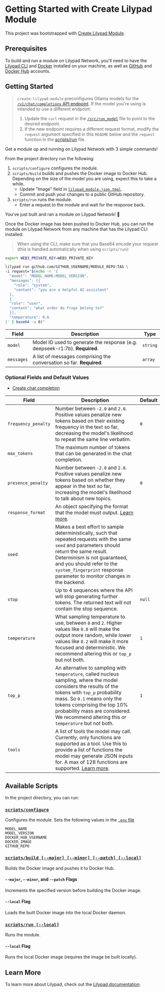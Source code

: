 # Getting Started with Create Lilypad Module

This project was bootstrapped with [Create Lilypad Module](https://github.com/DevlinRocha/create-lilypad-module).

## Prerequisites

To build and run a module on Lilypad Network, you'll need to have the [Lilypad CLI](https://docs.lilypad.tech/lilypad/lilypad-testnet/install-run-requirements) and [Docker](https://www.docker.com/) installed on your machine, as well as [GitHub](https://github.com/) and [Docker Hub](https://hub.docker.com/) accounts.

## Getting Started

> `create-lilypad-module` preconfigures Ollama models for the [`/v1/chat/completions` API endpoint](https://github.com/ollama/ollama/blob/main/docs/openai.md). If the model you're using is intended to use a different endpoint:
> 1. Update the `curl` request in the [`/src/run_model`](src/run_model) file to point to the desired endpoint.
> 2. If the new endpoint requires a different request format, modify the `request` argument specified in this `README` below and the `request` function in the [scripts/run](scripts/run) file.

Get a module up and running on Lilypad Network with 3 simple commands!

From the project directory run the following:

1. `scripts/configure` configures the module.
2. `scripts/build` builds and pushes the Docker image to Docker Hub. Depending on the size of the model you are using, expect this to take a while.
    - Update "Image" field in [`lilypad_module.json.tmpl`](lilypad_module.json.tmpl).
    - Commit and push your changes to a public GitHub repository.
3. `scripts/run` runs the module.
    - Enter a request to the module and wait for the response back.

You've just built and ran a module on Lilypad Network! 🎉

Once the Docker image has been pushed to Docker Hub, you can run the module on Lilypad Network from any machine that has the Lilypad CLI installed:

> When using the CLI, make sure that you Base64 encode your request (this is handled automatically when using `scripts/run`):

```sh
export WEB3_PRIVATE_KEY=WEB3_PRIVATE_KEY

lilypad run github.com/GITHUB_USERNAME/MODULE_REPO:TAG \
-i request="$(echo -n '{
  "model": "MODEL_NAME:MODEL_VERSION",
  "messages": [{
    "role": "system",
    "content": "you are a helpful AI assistant"
  },
  {
  "role": "user",
  "content": "what order do frogs belong to?"
  }],
  "temperature": 0.6
}' | base64 -w 0)"
```

| Field      | Description                                                                 | Type     |
| -----------| --------------------------------------------------------------------------- | -------- |
| `model`    | Model ID used to generate the response (e.g. deepseek-r1:7b). **Required**. | `string` |
| `messages` | A list of messages comprising the conversation so far. **Required**.        | `array`  |

### Optional Fields and Default Values

- [Create chat completion](https://platform.openai.com/docs/api-reference/chat/create)

| Field               | Description | Default |
| ------------------- | ----------- | ------- |
| `frequency_penalty` | Number between `-2.0` and `2.0`. Positive values penalize new tokens based on their existing frequency in the text so far, decreasing the model's likelihood to repeat the same line verbatim. | `0` |
| `max_tokens`        | The maximum number of tokens that can be generated in the chat completion. | |
| `presence_penalty`  | Number between `-2.0` and `2.0`. Positive values penalize new tokens based on whether they appear in the text so far, increasing the model's likelihood to talk about new topics. | `0` |
| `response_format`   | An object specifying the format that the model must output. [Learn more](https://platform.openai.com/docs/api-reference/chat/create#chat-create-response_format). | |
| `seed`              | Makes a best effort to sample deterministically, such that repeated requests with the same `seed` and parameters should return the same result. Determinism is not guaranteed, and you should refer to the `system_fingerprint` response parameter to monitor changes in the backend. | |
| `stop`              | Up to 4 sequences where the API will stop generating further tokens. The returned text will not contain the stop sequence. | `null` |
| `temperature`       | What sampling temperature to use, between `0` and `2`. Higher values like `0.8` will make the output more random, while lower values like `0.2` will make it more focused and deterministic. We recommend altering this or `top_p` but not both. | `1` |
| `top_p`             | An alternative to sampling with `temperature`, called nucleus sampling, where the model considers the results of the tokens with `top_p` probability mass. So `0.1` means only the tokens comprising the top 10% probability mass are considered. We recommend altering this or `temperature` but not both. | `1` |
| `tools`             | A list of tools the model may call. Currently, only functions are supported as a tool. Use this to provide a list of functions the model may generate JSON inputs for. A max of 128 functions are supported. [Learn more](https://platform.openai.com/docs/api-reference/chat/create#chat-create-tools). | |

## Available Scripts

In the project directory, you can run:

### [`scripts/configure`](scripts/configure)

Configures the module.
Sets the following values in the [`.env` file](.env)

```
MODEL_NAME
MODEL_VERSION
DOCKER_HUB_USERNAME
DOCKER_IMAGE
GITHUB_REPO
```

### [`scripts/build [--major] [--minor] [--patch] [--local]`](scripts/build)

Builds the Docker image and pushes it to Docker Hub.

#### `--major`, `--minor`, and `--patch` Flags

Increments the specified version before building the Docker image.

#### `--local` Flag

Loads the built Docker image into the local Docker daemon.

### [`scripts/run [--local]`](scripts/run)

Runs the module.

#### `--local` Flag

Runs the local Docker image (requires the image be built locally).

## Learn More

To learn more about Lilypad, check out the [Lilypad documentation](https://docs.lilypad.tech/lilypad).
